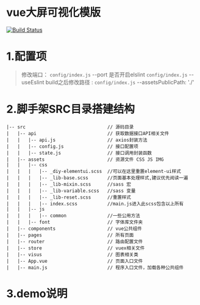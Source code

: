 # vue大屏可视化模版
[![Build Status](https://travis-ci.org/UnicomBigData/YPJG.svg?branch=master)](https://travis-ci.org/UnicomBigData/YPJG)
# 1.配置项
> 修改端口：                   `config/index.js` --port
> 是否开启elslint              `config/index.js` --useEslint
> build之后修改路径 :          `config/index.js` --assetsPublicPath: './'
# 2.脚手架SRC目录搭建结构
```
|-- src                              // 源码目录
|   |-- api                          // 获取数据接口API相关文件
|   |   |-- api.js                   // axios封装方法
|   |   |-- config.js                // 接口配置项
|   |   |-- state.js                 // 接口调用封装函数
|   |-- assets                       // 资源文件 CSS JS IMG
|   |   |-- css
|   |   |   |-- _diy-elementui.scss  //可以在这里重置element-ui样式
|   |   |   |-- _lib-base.scss       //页面基本处理样式,建议优先阅读一遍
|   |   |   |-- _lib-mixin.scss      //sass 宏
|   |   |   |-- _lib-variable.scss   //sass 变量
|   |   |   |-- _lib-reset.scss      //重置样式
|   |   |   |-- index.scss           //main.js进入此scss包含以上所有
|   |   |-- js
|   |   |   |-- common               //一些公用方法
|   |   |-- font                     // 字体库文件夹
|   |-- components                   // vue公共组件
|   |-- pages                        // 所有页面
|   |-- router                       // 路由配置文件
|   |-- store                        // vuex相关文件
|   |-- visus                        // 图表相关类
|   |-- App.vue                      // 页面入口文件
|   |-- main.js                      // 程序入口文件，加载各种公共组件
```
# 3.demo说明
 
